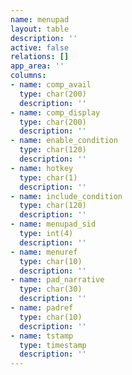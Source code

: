 ```yaml
---
name: menupad
layout: table
description: ''
active: false
relations: []
app_area: ''
columns:
- name: comp_avail
  type: char(200)
  description: ''
- name: comp_display
  type: char(200)
  description: ''
- name: enable_condition
  type: char(120)
  description: ''
- name: hotkey
  type: char(1)
  description: ''
- name: include_condition
  type: char(120)
  description: ''
- name: menupad_sid
  type: int(4)
  description: ''
- name: menuref
  type: char(10)
  description: ''
- name: pad_narrative
  type: char(30)
  description: ''
- name: padref
  type: char(10)
  description: ''
- name: tstamp
  type: timestamp
  description: ''
---
```


